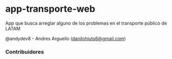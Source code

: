 # app-transporte-web
App que busca arreglar alguno de los problemas en el transporte público de LATAM

@andydev8 - Andres Arguello (danilohiuts6@gmail.com)
### Contribuidores
